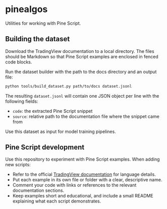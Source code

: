 # pinealgos

Utilities for working with Pine Script.

## Building the dataset

Download the TradingView documentation to a local directory. The files should be Markdown so that Pine Script examples are enclosed in fenced code blocks.

Run the dataset builder with the path to the docs directory and an output file:

```bash
python tools/build_dataset.py path/to/docs dataset.jsonl
```

The resulting `dataset.jsonl` will contain one JSON object per line with the following fields:

- `code`: the extracted Pine Script snippet
- `source`: relative path to the documentation file where the snippet came from

Use this dataset as input for model training pipelines.


## Pine Script development

Use this repository to experiment with Pine Script examples. When adding new scripts:

- Refer to the official [TradingView documentation](https://www.tradingview.com/pine-script-docs/) for language details.
- Put each example in its own file or folder with a clear, descriptive name.
- Comment your code with links or references to the relevant documentation sections.
- Keep examples short and educational, and include a small README explaining what each script demonstrates.

